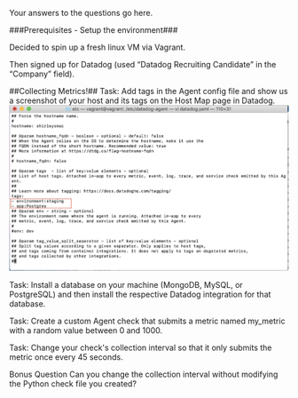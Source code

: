 Your answers to the questions go here.

###Prerequisites - Setup the environment###

Decided to spin up a fresh linux VM via Vagrant.

Then signed up for  Datadog (used “Datadog Recruiting Candidate” in the “Company” field).

##Collecting Metrics!##
Task: Add tags in the Agent config file and show us a screenshot of your host and its tags on the Host Map page in Datadog.
![](Images/TagConfigFile.png)

Task: Install a database on your machine (MongoDB, MySQL, or PostgreSQL) and then install the respective Datadog integration for that database.

Task: Create a custom Agent check that submits a metric named my_metric with a random value between 0 and 1000.

Task: Change your check's collection interval so that it only submits the metric once every 45 seconds.

Bonus Question Can you change the collection interval without modifying the Python check file you created?
